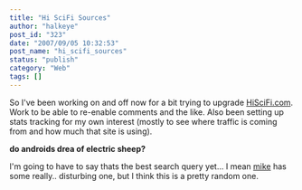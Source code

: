```yaml
---
title: "Hi SciFi Sources"
author: "halkeye"
post_id: "323"
date: "2007/09/05 10:32:53"
post_name: "hi_scifi_sources"
status: "publish"
category: "Web"
tags: []
---
```


So I've been working on and off now for a bit trying to upgrade [HiSciFi.com](https://www.hiscifi.com). Work to be able to re-enable comments and the like. Also been setting up stats tracking for my own interest (mostly to see where traffic is coming from and how much that site is using).

**do androids drea of electric sheep?**

I'm going to have to say thats the best search query yet... I mean [mike](https://www.slurrey.com) has some really.. disturbing one, but I think this is a pretty random one.
